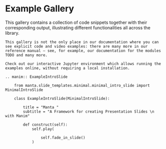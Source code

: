 # Example Gallery

This gallery contains a collection of code snippets together with their corresponding output, illustrating different 
functionalities all across the library.

```{tip}
This gallery is not the only place in our documentation where you can see explicit code and video examples: there are many more in our reference manual – see, for example, our documentation for the modules TODO and many more.

Check out our interactive Jupyter environment which allows running the examples online, without requiring a local installation.
```

```{eval-rst}
.. manim:: ExampleIntroSlide
    
    from manta.slide_templates.minimal.minimal_intro_slide import MinimalIntroSlide
    
    class ExampleIntroSlide(MinimalIntroSlide):

        title = "Manta "
        subtitle = "A Framework for creating Presentation Slides \n with Manim"

        def construct(self):
            self.play(
            
                self.fade_in_slide()
            )

```




